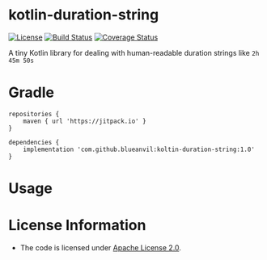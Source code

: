 # kotlin-duration-string
[![License](https://img.shields.io/badge/License-Apache%202.0-blue.svg)](https://opensource.org/licenses/Apache-2.0)
[![Build Status](https://travis-ci.com/blueanvil/kotlin-duration-string.svg?branch=master)](https://travis-ci.com/blueanvil/kotlin-duration-string)
[![Coverage Status](https://coveralls.io/repos/github/blueanvil/kotlin-duration-string/badge.svg?branch=master)](https://coveralls.io/github/blueanvil/kotlin-duration-string?branch=master)

A tiny Kotlin library for dealing with human-readable duration strings like `2h 45m 50s`

# Gradle
```
repositories {
    maven { url 'https://jitpack.io' }
}
```
```
dependencies {
    implementation 'com.github.blueanvil:koltin-duration-string:1.0'
}
```

# Usage

# License Information
* The code is licensed under [Apache License 2.0](https://www.apache.org/licenses/LICENSE-2.0).

